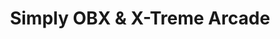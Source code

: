 ---
title: "Simply OBX & X-Treme Arcade"
url: /avon/simply-obx-und-x-treme-arcade/
shop: Andenken
---